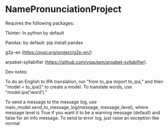 # NamePronunciationProject
Requires the following packages:

Tkinter: In python by default

Pandas: by default: pip install pandas

g2p-en (https://pypi.org/project/g2p-en/) 

arpabet-syllabifier (https://github.com/vgautam/arpabet-syllabifier).


Dev notes:

To do an English to IPA translation, run "from to_ipa import to_ipa," and then "model = to_ipa()" to create a model. To translate words, use "model.ipa('word')."


To send a message to the message log, use main_model.send_to_message_log(message, message_level), where message level is True if you want it to be a warning message (default) and false for an info message.
To send to error log, just raise an exception like normal
